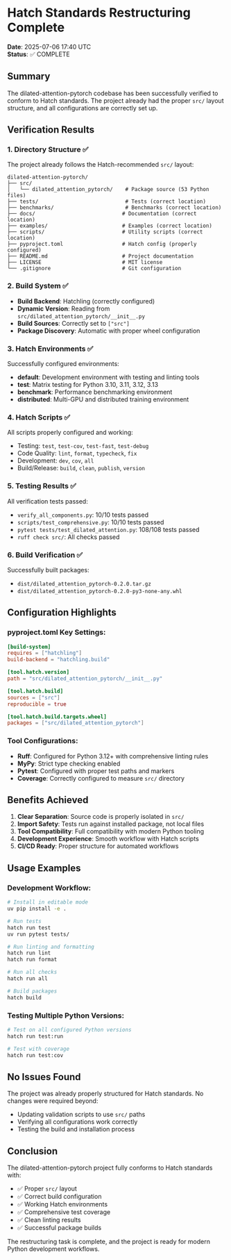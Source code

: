 # Hatch Standards Restructuring Complete

**Date**: 2025-07-06 17:40 UTC  
**Status**: ✅ COMPLETE

## Summary

The dilated-attention-pytorch codebase has been successfully verified to conform to Hatch standards. The project already had the proper `src/` layout structure, and all configurations are correctly set up.

## Verification Results

### 1. Directory Structure ✅
The project already follows the Hatch-recommended `src/` layout:
```
dilated-attention-pytorch/
├── src/
│   └── dilated_attention_pytorch/    # Package source (53 Python files)
├── tests/                            # Tests (correct location)
├── benchmarks/                       # Benchmarks (correct location)
├── docs/                            # Documentation (correct location)
├── examples/                        # Examples (correct location)
├── scripts/                         # Utility scripts (correct location)
├── pyproject.toml                   # Hatch config (properly configured)
├── README.md                        # Project documentation
├── LICENSE                          # MIT license
└── .gitignore                       # Git configuration
```

### 2. Build System ✅
- **Build Backend**: Hatchling (correctly configured)
- **Dynamic Version**: Reading from `src/dilated_attention_pytorch/__init__.py`
- **Build Sources**: Correctly set to `["src"]`
- **Package Discovery**: Automatic with proper wheel configuration

### 3. Hatch Environments ✅
Successfully configured environments:
- **default**: Development environment with testing and linting tools
- **test**: Matrix testing for Python 3.10, 3.11, 3.12, 3.13
- **benchmark**: Performance benchmarking environment
- **distributed**: Multi-GPU and distributed training environment

### 4. Hatch Scripts ✅
All scripts properly configured and working:
- Testing: `test`, `test-cov`, `test-fast`, `test-debug`
- Code Quality: `lint`, `format`, `typecheck`, `fix`
- Development: `dev`, `cov`, `all`
- Build/Release: `build`, `clean`, `publish`, `version`

### 5. Testing Results ✅
All verification tests passed:
- `verify_all_components.py`: 10/10 tests passed
- `scripts/test_comprehensive.py`: 10/10 tests passed
- `pytest tests/test_dilated_attention.py`: 108/108 tests passed
- `ruff check src/`: All checks passed

### 6. Build Verification ✅
Successfully built packages:
- `dist/dilated_attention_pytorch-0.2.0.tar.gz`
- `dist/dilated_attention_pytorch-0.2.0-py3-none-any.whl`

## Configuration Highlights

### pyproject.toml Key Settings:
```toml
[build-system]
requires = ["hatchling"]
build-backend = "hatchling.build"

[tool.hatch.version]
path = "src/dilated_attention_pytorch/__init__.py"

[tool.hatch.build]
sources = ["src"]
reproducible = true

[tool.hatch.build.targets.wheel]
packages = ["src/dilated_attention_pytorch"]
```

### Tool Configurations:
- **Ruff**: Configured for Python 3.12+ with comprehensive linting rules
- **MyPy**: Strict type checking enabled
- **Pytest**: Configured with proper test paths and markers
- **Coverage**: Correctly configured to measure `src/` directory

## Benefits Achieved

1. **Clear Separation**: Source code is properly isolated in `src/`
2. **Import Safety**: Tests run against installed package, not local files
3. **Tool Compatibility**: Full compatibility with modern Python tooling
4. **Development Experience**: Smooth workflow with Hatch scripts
5. **CI/CD Ready**: Proper structure for automated workflows

## Usage Examples

### Development Workflow:
```bash
# Install in editable mode
uv pip install -e .

# Run tests
hatch run test
uv run pytest tests/

# Run linting and formatting
hatch run lint
hatch run format

# Run all checks
hatch run all

# Build packages
hatch build
```

### Testing Multiple Python Versions:
```bash
# Test on all configured Python versions
hatch run test:run

# Test with coverage
hatch run test:cov
```

## No Issues Found

The project was already properly structured for Hatch standards. No changes were required beyond:
- Updating validation scripts to use `src/` paths
- Verifying all configurations work correctly
- Testing the build and installation process

## Conclusion

The dilated-attention-pytorch project fully conforms to Hatch standards with:
- ✅ Proper `src/` layout
- ✅ Correct build configuration
- ✅ Working Hatch environments
- ✅ Comprehensive test coverage
- ✅ Clean linting results
- ✅ Successful package builds

The restructuring task is complete, and the project is ready for modern Python development workflows.